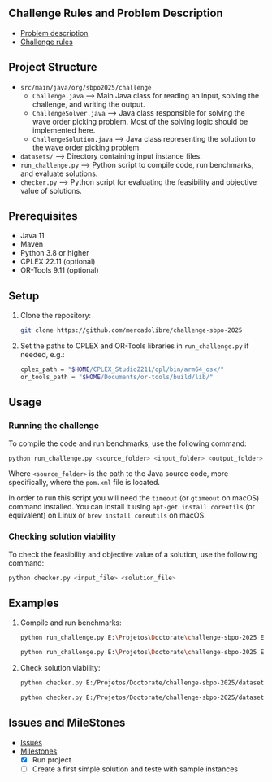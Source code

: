 ## Challenge Rules and Problem Description

  - [Problem description](docs/pt_problem_description.pdf)
  - [Challenge rules](docs/pt_challenge_rules.pdf)

## Project Structure

- `src/main/java/org/sbpo2025/challenge`
  - `Challenge.java` ⟶ Main Java class for reading an input, solving the challenge, and writing the output.
  - `ChallengeSolver.java` ⟶ Java class responsible for solving the wave order picking problem. Most of the solving logic should be implemented here.
  - `ChallengeSolution.java` ⟶ Java class representing the solution to the wave order picking problem.
- `datasets/` ⟶ Directory containing input instance files.
- `run_challenge.py` ⟶ Python script to compile code, run benchmarks, and evaluate solutions.
- `checker.py` ⟶ Python script for evaluating the feasibility and objective value of solutions.

## Prerequisites

- Java 11
- Maven
- Python 3.8 or higher
- CPLEX 22.11 (optional)
- OR-Tools 9.11 (optional)

## Setup

1. Clone the repository:
    ```sh
    git clone https://github.com/mercadolibre/challenge-sbpo-2025
    ```
2. Set the paths to CPLEX and OR-Tools libraries in `run_challenge.py` if needed, e.g.:
    ```sh
    cplex_path = "$HOME/CPLEX_Studio2211/opl/bin/arm64_osx/"
    or_tools_path = "$HOME/Documents/or-tools/build/lib/"
    ```

## Usage

### Running the challenge

To compile the code and run benchmarks, use the following command:
```sh
python run_challenge.py <source_folder> <input_folder> <output_folder>
```
Where `<source_folder>` is the path to the Java source code, more specifically, where the `pom.xml` file is located.

In order to run this script you will need the `timeout` (or `gtimeout` on macOS) command installed. You can install it using `apt-get install coreutils` (or equivalent) on Linux or `brew install coreutils` on macOS.

### Checking solution viability

To check the feasibility and objective value of a solution, use the following command:
```sh
python checker.py <input_file> <solution_file>
```

## Examples

1. Compile and run benchmarks:
    ```sh
    python run_challenge.py E:\Projetos\Doctorate\challenge-sbpo-2025 E:\Projetos\Doctorate\challenge-sbpo-2025\datasets\a output\a

    python run_challenge.py E:\Projetos\Doctorate\challenge-sbpo-2025 E:\Projetos\Doctorate\challenge-sbpo-2025\datasets\small output\small
    ```
   
2. Check solution viability:
    ```sh
    python checker.py E:/Projetos/Doctorate/challenge-sbpo-2025/datasets/a/instance_0001.txt E:/Projetos/Doctorate/challenge-sbpo-2025/output/instance_0001.txt

    python checker.py E:/Projetos/Doctorate/challenge-sbpo-2025/datasets/test/instance_0020.txt E:/Projetos/Doctorate/challenge-sbpo-2025/output_test/instance_0020.txt
    ```

## Issues and MileStones

  - [Issues](https://github.com/thalyson004/challenge-sbpo-2025/issues)
   - [Milestones](https://github.com/thalyson004/challenge-sbpo-2025/milestones)
     - [X] Run project
     - [ ] Create a first simple solution and teste with sample instances
